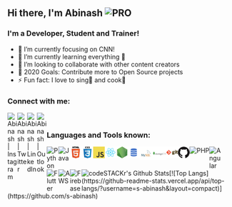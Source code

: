 ## Hi there, I'm Abinash <img alt="PRO" width="22px" src="https://img.icons8.com/color/48/000000/instagram-verification-badge.png"/>

### I'm a Developer, Student and Trainer!
- 🔭 I’m currently focusing on CNN!
- 🌱 I’m currently learning everything 🤣
- 👯 I’m looking to collaborate with other content creators
- 🥅 2020 Goals: Contribute more to Open Source projects
- ⚡ Fun fact: I love to sing🎤 and cook🍳

### Connect with me:


[<img align="left" alt="Abinash | Instagram" width="22px" src="https://img.icons8.com/color/48/000000/instagram-new.png"/>](https://instagram.com/abinashteja)
[<img align="left" alt="Abinash | Twitter" width="22px" src="https://img.icons8.com/fluent/48/000000/telegram-app.png"/>](http://t.me/abianshteja)
[<img align="left" alt="Abinash | LinkedIn" width="22px" src="https://img.icons8.com/color/48/000000/linkedin.png"/>](https://www.linkedin.com/in/s-abinash)
[<img align="left" alt="Abinash | Outlook" width="22px" src="https://img.icons8.com/fluent/48/000000/microsoft-outlook-2019.png"/>](mailto:s.abninash@outlook.com)


<br />

### Languages and Tools known:

<img align="left" alt="Python" width="26px" src="https://img.icons8.com/color/48/000000/python.png"/>
<img align="left" alt="Java" width="26px" src="https://img.icons8.com/color/48/000000/java-coffee-cup-logo.png"/>
<img align="left" alt="HTML5" width="26px" src="https://raw.githubusercontent.com/github/explore/80688e429a7d4ef2fca1e82350fe8e3517d3494d/topics/html/html.png" />
<img align="left" alt="CSS3" width="26px" src="https://raw.githubusercontent.com/github/explore/80688e429a7d4ef2fca1e82350fe8e3517d3494d/topics/css/css.png" />
<img align="left" alt="JavaScript" width="26px" src="https://raw.githubusercontent.com/github/explore/80688e429a7d4ef2fca1e82350fe8e3517d3494d/topics/javascript/javascript.png" />
<img align="left" alt="React" width="26px" src="https://raw.githubusercontent.com/github/explore/80688e429a7d4ef2fca1e82350fe8e3517d3494d/topics/react/react.png" />
<img align="left" alt="Node.js" width="26px" src="https://raw.githubusercontent.com/github/explore/80688e429a7d4ef2fca1e82350fe8e3517d3494d/topics/nodejs/nodejs.png" />
<img align="left" alt="SQL" width="26px" src="https://raw.githubusercontent.com/github/explore/80688e429a7d4ef2fca1e82350fe8e3517d3494d/topics/sql/sql.png" />
<img align="left" alt="MySQL" width="30px" src="https://raw.githubusercontent.com/github/explore/80688e429a7d4ef2fca1e82350fe8e3517d3494d/topics/mysql/mysql.png" />
<img align="left" alt="MongoDB" width="30px" src="https://raw.githubusercontent.com/github/explore/80688e429a7d4ef2fca1e82350fe8e3517d3494d/topics/mongodb/mongodb.png" />
<img align="left" alt="Git" width="26px" src="https://raw.githubusercontent.com/github/explore/80688e429a7d4ef2fca1e82350fe8e3517d3494d/topics/git/git.png" />
<img align="left" alt="GitHub" width="26px" src="https://raw.githubusercontent.com/github/explore/78df643247d429f6cc873026c0622819ad797942/topics/github/github.png" />
<img align="left" alt="PHP" src="https://img.icons8.com/officel/30/000000/php-logo.png"/>
<img align="left" alt="Angular" width="26px" src="https://img.icons8.com/color/48/000000/angularjs.png"/>
<img align="left" alt="Flutter" width="26px" src="https://img.icons8.com/color/48/000000/flutter.png"/>
<img align="left" alt="AWS" width="26px" src="https://img.icons8.com/color/48/000000/amazon-web-services.png"/>
<img align="left" alt="Firebase" width="26px" src="https://img.icons8.com/color/48/000000/firebase.png"/>

<br />
<br />



<img align="left" alt="codeSTACKr's Github Stats" src="https://github-readme-stats.vercel.app/api?username=s-abinash&show_icons=true&hide_border=true" />
<br/>
[![Top Langs](https://github-readme-stats.vercel.app/api/top-langs/?username=s-abinash&layout=compact)](https://github.com/s-abinash)
